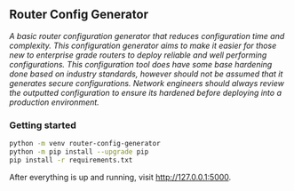 ## Router Config Generator

*A basic router configuration generator that reduces configuration time and complexity.
This configuration generator aims to make it easier for those new to enterprise grade routers to deploy reliable and well performing configurations.
This configuration tool does have some base hardening done based on industry standards, however should not be assumed that it generates secure configurations.
Network engineers should always review the outputted configuration to ensure its hardened before deploying into a production environment.*

### Getting started

```sh
python -m venv router-config-generator
python -m pip install --upgrade pip
pip install -r requirements.txt
```

After everything is up and running, visit http://127.0.0.1:5000.